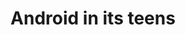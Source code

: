 ---
layout: talk
section-type: talk
title: "Android in its teens"
technology: Android
cover-img: "img/talks/android-13.png"
permalink: /talks/android-13
location: "GDG Sydney"
type: "In Person"
presentation-id: "2PACX-1vSZBJlN-7_ckYICMhY-OgpPgiRkNTQni0Qr0AOqkqHZ8FX1q0LjEpxZmgfliF7CGtMa2f_Uk_hemwrf"
---